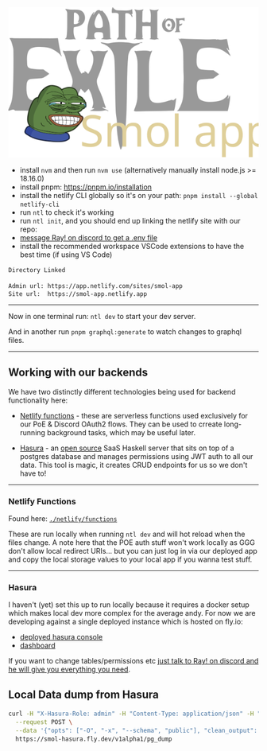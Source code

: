 ![smol-app-logo](public/smol-logo.svg)

- install `nvm` and then run `nvm use` (alternatively manually install node.js >= 18.16.0)
- install pnpm: https://pnpm.io/installation
- install the netlify CLI globally so it's on your path: `pnpm install --global netlify-cli`
- run `ntl` to check it's working
- run `ntl init`, and you should end up linking the netlify site with our repo:
- [message Ray! on discord to get a .env file](https://discordapp.com/users/147766022336675841)
- install the recommended workspace VSCode extensions to have the best time (if using VS Code)

```
Directory Linked

Admin url: https://app.netlify.com/sites/smol-app
Site url:  https://smol-app.netlify.app
```

---

Now in one terminal run: `ntl dev` to start your dev server.

And in another run `pnpm graphql:generate` to watch changes to graphql files.

---

## Working with our backends

We have two distinctly different technologies being used for backend functionality here:

- [Netlify functions](https://www.netlify.com/products/functions/) - these are serverless functions used exclusively for our PoE & Discord OAuth2 flows. They can be used to crreate long-running background tasks, which may be useful later.

- [Hasura](https://hasura.io/) - an [open source](https://github.com/hasura/graphql-engine) SaaS Haskell server that sits on top of a postgres database and manages permissions using JWT auth to all our data. This tool is magic, it creates CRUD endpoints for us so we don't have to!

---

### Netlify Functions

Found here: [`./netlify/functions`](./netlify/functions/)

These are run locally when running `ntl dev` and will hot reload when the files change. A note here that the POE auth stuff won't work locally as GGG don't allow local redirect URIs... but you can just log in via our deployed app and copy the local storage values to your local app if you wanna test stuff.

---

### Hasura

I haven't (yet) set this up to run locally because it requires a docker setup which makes local dev more complex for the average andy. For now we are developing against a single deployed instance which is hosted on fly.io:

- [deployed hasura console](https://smol-hasura.fly.dev/console)
- [dashboard](https://https://fly.io/dashboard/smol-app/)

If you want to change tables/permissions etc [just talk to Ray! on discord and he will give you everything you need](<(https://discordapp.com/users/147766022336675841)>).

## Local Data dump from Hasura

```bash
curl -H "X-Hasura-Role: admin" -H "Content-Type: application/json" -H "X-Hasura-Admin-Secret: <secret>" \
  --request POST \
  --data '{"opts": ["-O", "-x", "--schema", "public"], "clean_output": true, "source": "default"}' \
  https://smol-hasura.fly.dev/v1alpha1/pg_dump
```
